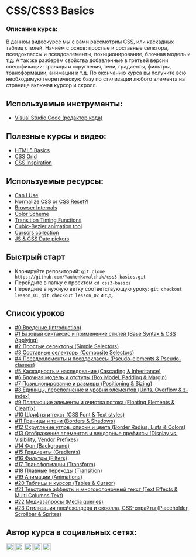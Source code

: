 # CSS/CSS3 Basics

### Описание курса:
В данном видеокурсе мы с вами рассмотрим CSS, или каскадных таблиц стилей. Начнём с основ: простые и составные селктора, псевдоклассы и псевдоэлементы, похиционирование, блочная модель и т.д. А так же разберём свойства добавленные в третьей версии спецификации: границы и скругления, тени, градиенты, фильтры, трансформации, анимации и т.д. По окончанию курса вы получите всю необходимую теоретическую базу по стилизации любого элемента на странице включая курсор и скролл.

## Используемые инструменты:
- [Visual Studio Code (редактор кода)](https://code.visualstudio.com)

## Полезные курсы и видео:
- [HTML5 Basics](https://www.youtube.com/playlist?list=PLNkWIWHIRwMFtHHg0amAgocYP-kZypbY7)
- [CSS Grid](https://www.youtube.com/playlist?list=PLNkWIWHIRwMHlq6yOP65F_rNH5wID1U21)
- [CSS Inspiration](https://www.youtube.com/playlist?list=PLNkWIWHIRwMEosiVP_3B-h4fE7CIfZ7pI)

## Используемые ресурсы:
- [Can I Use](https://caniuse.com)
- [Normalize CSS or CSS Reset?!](https://medium.com/@elad/normalize-css-or-css-reset-9d75175c5d1e)
- [Browser Internals](https://developers.google.com/web/updates/2012/04/Round-up-of-Web-Browser-Internals-Resources)
- [Color Scheme](https://colorscheme.ru/html-colors.html)
- [Transition Timing Functions](https://codepen.io/YauhenKavalchuk/pen/wvGNLwe)
- [Cubic-Bezier animation tool](https://matthewlein.com/tools/ceaser)
- [Cursors collection](https://csscursor.info/)
- [JS & CSS Date pickers](https://www.cssscript.com/tag/date-picker/)

## Быстрый старт
- Клонируйте репозиторий: `git clone https://github.com/YauhenKavalchuk/css3-basics.git`
- Перейдите в папку с проектом `cd css3-basics`
- Перейдите в нужную ветку соответствующую уроку: `git checkout lesson_01`, `git checkout lesson_02` и т.д.

## Список уроков
- [#0 Введение (Introduction)](https://youtu.be/8pQKDVRc0T8)
- [#1 Базовый синтаксис и применение стилей (Base Syntax & CSS Applying)](https://youtu.be/qxAnaoPI8cE)
- [#2 Простые селекторы (Simple Selectors)](https://youtu.be/vnmfn31G988)
- [#3 Составные селекторы (Composite Selectors)](https://youtu.be/fyI_K_Oya74)
- [#4 Псевдоэлементы и псевдоклассы (Pseudo-elements & Pseudo-classes)](https://youtu.be/C40ePbYJxmM)
- [#5 Каскадность и наследование (Cascading & Inheritance)](https://youtu.be/Y8UFzOoKkvQ)
- [#6 Блочная модель и отступы (Box Model, Padding & Margin)](https://youtu.be/1jvIi039-i4)
- [#7 Позиционирование и размеры (Positioning & Sizing)](https://youtu.be/iydD985acAc)
- [#8 Единицы, переполнение и уровни элементов (Units, Overflow & z-index)](https://youtu.be/pEdt0afL2-o)
- [#9 Плавающие элементы и очистка потока (Floating Elements & Clearfix)](https://youtu.be/1kZ9FTp2IiE)
- [#10 Шрифты и текст (CSS Font & Text styles)](https://youtu.be/TAB8pVUKiI4)
- [#11 Границы и тени (Borders & Shadows)](https://youtu.be/dAHu16pgBrg)
- [#12 Скругление углов, списки и цвета (Border Radius, Lists & Colors)](https://youtu.be/zaJh6CymejM)
- [#13 Отображение элементов и вендорные префиксы (Display vs. Visibility, Vendor Prefixes)](https://youtu.be/pyBjcMRLMoQ)
- [#14 Фон (Background)](https://youtu.be/5k-x7FUnDuE)
- [#15 Градиенты (Gradients)](https://youtu.be/8mzap9y6ECE)
- [#16 Фильтры (Filters)](https://youtu.be/k-qqZ7rcy-E)
- [#17 Трансформации (Transform)](https://youtu.be/vbdw3iHzkFo)
- [#18 Плавные переходы (Transition)](https://youtu.be/hwWIm6DSSoE)
- [#19 Анимации (Animations)](https://youtu.be/XG5JulRHSV8)
- [#20 Таблицы и курсор (Tables & Cursor)](https://youtu.be/Y5MwssNWetI)
- [#21 Текстовые эффекты и многоколоночный текст (Text Effects & Multi Columns Text)](https://youtu.be/6sc-gmz_MYQ)
- [#22 Медиазапросы (Media queries)](https://youtu.be/lv47xClJolw)
- [#23 Стилизация плейсхолдера и скролла, CSS-спрайты (Placeholder, Scrollbar & Sprites)](https://youtu.be/_eO1urQ71Lw)

## Автор курса в социальных сетях:

[<img align="left" alt="webDev | YouTube" width="22px" src="https://cdn.jsdelivr.net/npm/simple-icons@v3/icons/youtube.svg" />][youtube]
[<img align="left" alt="webDev | Instagram" width="22px" src="https://cdn.jsdelivr.net/npm/simple-icons@v3/icons/instagram.svg" />][instagram]
[<img align="left" alt="webDev | LinkedIn" width="22px" src="https://cdn.jsdelivr.net/npm/simple-icons@v3/icons/linkedin.svg" />][linkedin]
[<img align="left" alt="webDev | VK" width="22px" src="https://cdn.jsdelivr.net/npm/simple-icons@v3/icons/vk.svg" />][vk]
[<img align="left" alt="webDev | Twitter" width="22px" src="https://cdn.jsdelivr.net/npm/simple-icons@v3/icons/twitter.svg" />][twitter]&nbsp;

[youtube]: https://youtube.com/YauhenKavalchuk
[instagram]: https://instagram.com/YauhenKavalchuk
[linkedin]: https://linkedin.com/in/YauhenKavalchuk
[vk]: https://vk.com/YauhenKavalchuk
[twitter]: https://twitter.com/YauhenKavalchuk

